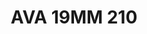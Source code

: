 ---
title: AVA 19MM 210
date: 
draft: false

# descripcion
description : Anillo de plata 925.

materials: Plata 925

color: 

dimensions: 19mm diámetro

code: 05-30-1599

type: "Anillos"

categories: []

price: $15.000,00

price_eftvo: $12.750,00

# Images
# first image will be shown in the product page
images:
  # - image: "images/path_to_image"
  # La ubicacion de las imagenes es imagenes/Anillos/Anillos.Varios/05-30-1599-ava-19mm-210
  - image: "./images/anillos/varios/05-30-1599-ava-19mm-210_a.jpg"
  - image: "./images/anillos/varios/05-30-1599-ava-19mm-210_b.jpg"
---